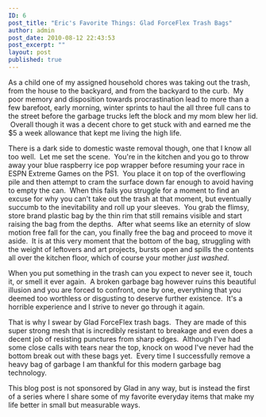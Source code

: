 ```yaml
---
ID: 6
post_title: "Eric's Favorite Things: Glad ForceFlex Trash Bags"
author: admin
post_date: 2010-08-12 22:43:53
post_excerpt: ""
layout: post
published: true
---
```

As a child one of my assigned household chores was taking out the trash, from the house to the backyard, and from the backyard to the curb.  My poor memory and disposition towards procrastination lead to more than a few barefoot, early morning, winter sprints to haul the all three full cans to the street before the garbage trucks left the block and my mom blew her lid.  Overall though it was a decent chore to get stuck with and earned me the $5 a week allowance that kept me living the high life.

There is a dark side to domestic waste removal though, one that I know all too well.  Let me set the scene.  You're in the kitchen and you go to throw away your blue raspberry ice pop wrapper before resuming your race in ESPN Extreme Games on the PS1.  You place it on top of the overflowing pile and then attempt to cram the surface down far enough to avoid having to empty the can.  When this fails you struggle for a moment to find an excuse for why you can't take out the trash at that moment, but eventually succumb to the inevitability and roll up your sleeves.  You grab the flimsy, store brand plastic bag by the thin rim that still remains visible and start raising the bag from the depths.  After what seems like an eternity of slow motion free fall for the can, you finally free the bag and proceed to move it aside.  It is at this very moment that the bottom of the bag, struggling with the weight of leftovers and art projects, bursts open and spills the contents all over the kitchen floor, which of course your mother <em>just washed</em>.

When you put something in the trash can you expect to never see it, touch it, or smell it ever again.  A broken garbage bag however ruins this beautiful illusion and you are forced to confront, one by one, everything that you deemed too worthless or disgusting to deserve further existence.  It's a horrible experience and I strive to never go through it again.

That is why I swear by Glad ForceFlex trash bags.  They are made of this super strong mesh that is incredibly resistant to breakage and even does a decent job of resisting punctures from sharp edges.  Although I've had some close calls with tears near the top, knock on wood I've never had the bottom break out with these bags yet.  Every time I successfully remove a heavy bag of garbage I am thankful for this modern garbage bag technology.

This blog post is not sponsored by Glad in any way, but is instead the first of a series where I share some of my favorite everyday items that make my life better in small but measurable ways.